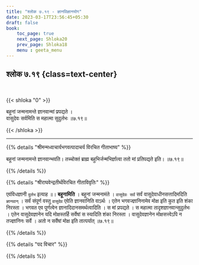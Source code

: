 ```yaml
---
title: "श्लोक ७.१९ - ज्ञानविज्ञानयोग"
date: 2023-03-17T23:56:45+05:30
draft: false
book:
    toc_page: true
    next_page: Shloka20
    prev_page: Shloka18
    menu : geeta_menu
---
```




## श्लोक ७.१९ {class=text-center}

<br/>

{{< shloka  "0"  >}}

बहूनां जन्मनामन्ते ज्ञानवान्मां प्रपद्यते ।  
वासुदेवः सर्वमिति स महात्मा सुदुर्लभः ॥७.१९॥

{{< /shloka >}}

---


{{% details "श्रीमन्मध्वाचार्यभगवत्पादाचर्य विरचित  गीताभाष्य" %}}

बहूनां जन्मनामन्ते ज्ञानवान्भवति। 
तच्चोक्तं ब्राह्म बहुभिर्जन्मभिर्ज्ञात्वा ततो मां प्रतिपद्यते इति। ॥७.१९॥

{{% /details %}}



{{% details "श्रीराघवेन्द्रतीर्थविरचित गीताविवृतिः" %}}

एवंविधज्ञानी `दुर्लभ` इत्याह ॥। **बहूनामिति** । बहूनां जन्मनामंते ।
`वासुदेवः सर्वं` सर्वं वासुदेवाधीनसत्तादिमदिति `ज्ञानवान्`‌ । 
सर्वं संपूर्ण वस्तु `वासुदेव` एवेति ज्ञानवानिति वाऽर्थः । 
एतेन भगवज्ज्ञानिनामेव मोक्ष इति कुत इति शंका निरस्ता । 
भगवत एव पूर्णत्वेन ज्ञानादिदानसमर्थत्वादिति । 
स मां प्रपद्यते । स महात्मा तादृशज्ञानवान्सुदुर्लभः । 
एतेन वासुदेवज्ञानेन यदि मोक्षस्तर्हि सर्वेषां स स्यादिति शंका निरस्ता । 
वासुदेवज्ञानेन मोक्षसत्त्वेऽपि न तज्ज्ञानिनः सर्वे । 
अतो न सर्वेषां मोक्ष इति तात्पर्यात्‌ ॥७.१९॥

{{% /details %}}



{{% details "पद विचार" %}}


{{% /details %}}
